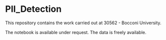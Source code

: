 # PII_Detection
This repository contains the work carried out at 30562 - Bocconi University.

The notebook is available under request. The data is freely available.
